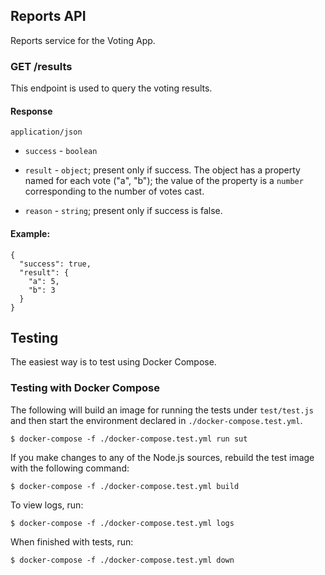 ## Reports API

Reports service for the Voting App.

### GET /results

This endpoint is used to query the voting results.

#### Response

`application/json`

* `success` - `boolean`

* `result` - `object`; present only if success. The object has a property named for each vote ("a", "b"); the value of the property is a `number` corresponding to the number of votes cast.

* `reason` - `string`; present only if success is false.

#### Example:

```
{
  "success": true,
  "result": {
    "a": 5,
    "b": 3
  }
}
```

## Testing

The easiest way is to test using Docker Compose.

### Testing with Docker Compose

The following will build an image for running the tests under `test/test.js` and then start
the environment declared in `./docker-compose.test.yml`.

    $ docker-compose -f ./docker-compose.test.yml run sut

If you make changes to any of the Node.js sources, rebuild the test image with the
following command:

    $ docker-compose -f ./docker-compose.test.yml build

To view logs, run:

    $ docker-compose -f ./docker-compose.test.yml logs

When finished with tests, run:

    $ docker-compose -f ./docker-compose.test.yml down


